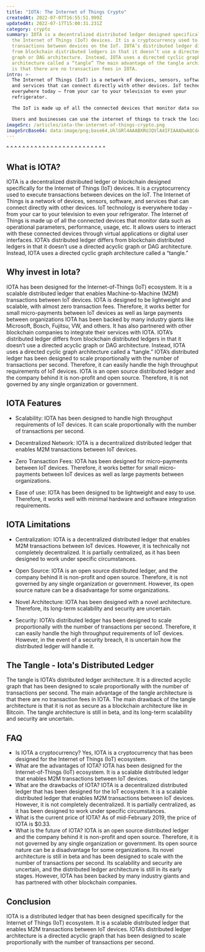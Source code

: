 ```yaml
---
title: "IOTA: The Internet of Things Crypto"
createdAt: 2022-07-07T16:55:51.999Z
updatedAt: 2022-07-17T15:00:31.231Z
category: crypto
summary: IOTA is a decentralized distributed ledger designed specifically for
  the Internet of Things (IoT) devices. It is a cryptocurrency used to execute
  transactions between devices on the IoT. IOTA’s distributed ledger differs
  from blockchain distributed ledgers in that it doesn’t use a directed acyclic
  graph or DAG architecture. Instead, IOTA uses a directed cyclic graph
  architecture called a “tangle” The main advantage of the tangle architecture
  is that there are no transaction fees in IOTA.
intro: >-
  The Internet of Things (IoT) is a network of devices, sensors, software,
  and services that can connect directly with other devices. IoT technology is
  everywhere today – from your car to your television to even your
  refrigerator. 

  The IoT is made up of all the connected devices that monitor data such as operational parameters, performance, usage, etc. It allows users to interact with these connected devices through virtual applications or digital user interfaces.

  Users and businesses can use the internet of things to track the locations of their assets, monitor usage patterns and detect problems before they become serious problems. This article explains why you should invest in Iota and its pros and cons as an investment opportunity.
imageSrc: /articles/iota-the-internet-of-things-crypto.png
imageSrcBase64: data:image/png;base64,UklGRl4AAABXRUJQVlA4IFIAAADwAQCdASoKAAoAAUAmJZQAD5GwykVVFtAA/v7rjydgoXl4wIBsmH8Gil7N3NdYqPlE8gTVOtddwl/hcvi1L5QEp3rNRdc0oQYGkoRa6qvfgAAA
---
```


^ ^ ^ ^ ^ ^ ^ ^ ^ ^ ^ ^ ^ ^ ^ ^ ^ ^ ^ ^ ^ ^ ^ ^ ^

## What is IOTA?

IOTA is a decentralized distributed ledger or blockchain designed specifically for the Internet of Things (IoT) devices. It is a cryptocurrency used to execute transactions between devices on the IoT.
The Internet of Things is a network of devices, sensors, software, and services that can connect directly with other devices. IoT technology is everywhere today – from your car to your television to even your refrigerator.
The Internet of Things is made up of all the connected devices that monitor data such as operational parameters, performance, usage, etc. It allows users to interact with these connected devices through virtual applications or digital user interfaces.
IOTA’s distributed ledger differs from blockchain distributed ledgers in that it doesn’t use a directed acyclic graph or DAG architecture. Instead, IOTA uses a directed cyclic graph architecture called a “tangle.”

## Why invest in Iota?

IOTA has been designed for the Internet-of-Things (IoT) ecosystem. It is a scalable distributed ledger that enables Machine-to-Machine (M2M) transactions between IoT devices.
IOTA is designed to be lightweight and scalable, with almost zero transaction fees. Therefore, it works better for small micro-payments between IoT devices as well as large payments between organizations
IOTA has been backed by many industry giants like Microsoft, Bosch, Fujitsu, VW, and others. It has also partnered with other blockchain companies to integrate their services with IOTA.
IOTA’s distributed ledger differs from blockchain distributed ledgers in that it doesn’t use a directed acyclic graph or DAG architecture. Instead, IOTA uses a directed cyclic graph architecture called a “tangle.”
IOTA’s distributed ledger has been designed to scale proportionally with the number of transactions per second. Therefore, it can easily handle the high throughput requirements of IoT devices.
IOTA is an open source distributed ledger and the company behind it is non-profit and open source. Therefore, it is not governed by any single organization or government.

## IOTA Features

- Scalability: IOTA has been designed to handle high throughput requirements of IoT devices. It can scale proportionally with the number of transactions per second.

- Decentralized Network: IOTA is a decentralized distributed ledger that enables M2M transactions between IoT devices.

- Zero Transaction Fees: IOTA has been designed for micro-payments between IoT devices. Therefore, it works better for small micro-payments between IoT devices as well as large payments between organizations.

- Ease of use: IOTA has been designed to be lightweight and easy to use. Therefore, it works well with minimal hardware and software integration requirements.

## IOTA Limitations

- Centralization: IOTA is a decentralized distributed ledger that enables M2M transactions between IoT devices. However, it is technically not completely decentralized. It is partially centralized, as it has been designed to work under specific circumstances.

- Open Source: IOTA is an open source distributed ledger, and the company behind it is non-profit and open source. Therefore, it is not governed by any single organization or government. However, its open source nature can be a disadvantage for some organizations.

- Novel Architecture: IOTA has been designed with a novel architecture. Therefore, its long-term scalability and security are uncertain.

- Security: IOTA’s distributed ledger has been designed to scale proportionally with the number of transactions per second. Therefore, it can easily handle the high throughput requirements of IoT devices. However, in the event of a security breach, it is uncertain how the distributed ledger will handle it.

## The Tangle - Iota's Distributed Ledger

The tangle is IOTA’s distributed ledger architecture. It is a directed acyclic graph that has been designed to scale proportionally with the number of transactions per second. The main advantage of the tangle architecture is that there are no transaction fees in IOTA.
The main drawback of the tangle architecture is that it is not as secure as a blockchain architecture like in Bitcoin. The tangle architecture is still in beta, and its long-term scalability and security are uncertain.

## FAQ

- Is IOTA a cryptocurrency? Yes, IOTA is a cryptocurrency that has been designed for the Internet of Things (IoT) ecosystem.
- What are the advantages of IOTA? IOTA has been designed for the Internet-of-Things (IoT) ecosystem. It is a scalable distributed ledger that enables M2M transactions between IoT devices.
- What are the drawbacks of IOTA? IOTA is a decentralized distributed ledger that has been designed for the IoT ecosystem. It is a scalable distributed ledger that enables M2M transactions between IoT devices. However, it is not completely decentralized. It is partially centralized, as it has been designed to work under specific circumstances.
- What is the current price of IOTA? As of mid-February 2019, the price of IOTA is $0.33.
- What is the future of IOTA? IOTA is an open source distributed ledger and the company behind it is non-profit and open source. Therefore, it is not governed by any single organization or government. Its open source nature can be a disadvantage for some organizations. Its novel architecture is still in beta and has been designed to scale with the number of transactions per second. Its scalability and security are uncertain, and the distributed ledger architecture is still in its early stages. However, IOTA has been backed by many industry giants and has partnered with other blockchain companies.

## Conclusion

IOTA is a distributed ledger that has been designed specifically for the Internet of Things (IoT) ecosystem. It is a scalable distributed ledger that enables M2M transactions between IoT devices. IOTA’s distributed ledger architecture is a directed acyclic graph that has been designed to scale proportionally with the number of transactions per second.
